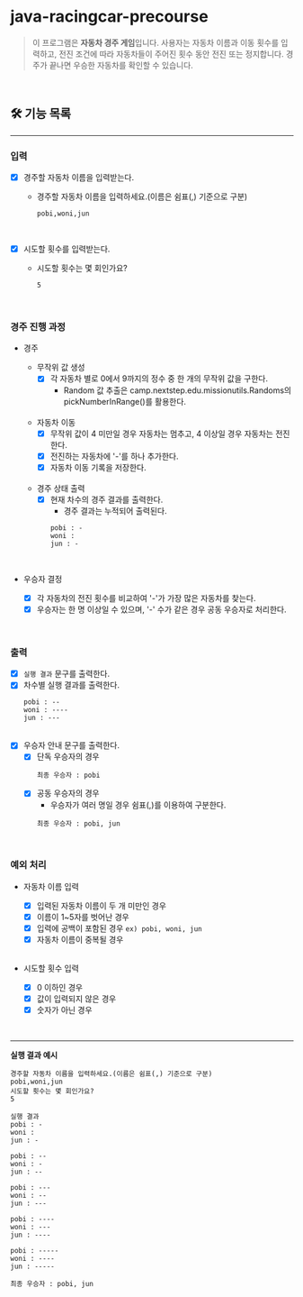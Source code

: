 # java-racingcar-precourse

> 이 프로그램은 **자동차 경주 게임**입니다. 사용자는 자동차 이름과 이동 횟수를 입력하고, 전진 조건에 따라 자동차들이 주어진 횟수 동안 전진 또는 정지합니다. 경주가 끝나면 우승한 자동차를 확인할 수 있습니다.

<br>

## 🛠️ 기능 목록

---
### 입력
  - [X] 경주할 자동차 이름을 입력받는다.<br>
    - 경주할 자동차 이름을 입력하세요.(이름은 쉼표(,) 기준으로 구분)
      ```
      pobi,woni,jun
      ```

      <br>

  - [X] 시도할 횟수를 입력받는다.
    - 시도할 횟수는 몇 회인가요?
      ```
      5
      ```

<br>

### 경주 진행 과정
  - 경주
    - 무작위 값 생성
      - [X] 각 자동차 별로 0에서 9까지의 정수 중 한 개의 무작위 값을 구한다.
        - Random 값 추출은 camp.nextstep.edu.missionutils.Randoms의 pickNumberInRange()를 활용한다.
      
    <br>
      
    - 자동차 이동
      - [X] 무작위 값이 4 미만일 경우 자동차는 멈추고, 4 이상일 경우 자동차는 전진한다.
      - [X] 전진하는 자동차에 '-'를 하나 추가한다.
      - [X] 자동차 이동 기록을 저장한다.
      
    <br>
      
    - 경주 상태 출력
      - [X] 현재 차수의 경주 결과를 출력한다.
        - 경주 결과는 누적되어 출력된다.
        ```
        pobi : -
        woni :
        jun : -
        ```
        
    <br>
    
  - 우승자 결정
    - [X] 각 자동차의 전진 횟수를 비교하여 '-'가 가장 많은 자동차를 찾는다.
    - [X] 우승자는 한 명 이상일 수 있으며, '-' 수가 같은 경우 공동 우승자로 처리한다.

<br>

### 출력
- [X] `실행 결과` 문구를 출력한다.
- [X] 차수별 실행 결과를 출력한다.
  ```
  pobi : --
  woni : ----
  jun : ---
  ```
  <br>
- [X] 우승자 안내 문구를 출력한다.
    - [X] 단독 우승자의 경우
      ```
      최종 우승자 : pobi
      ```
    - [X] 공동 우승자의 경우
        - 우승자가 여러 명일 경우 쉼표(,)를 이용하여 구분한다.
        ```
        최종 우승자 : pobi, jun
        ```

<br>

### 예외 처리
  - 자동차 이름 입력
    - [X] 입력된 자동차 이름이 두 개 미만인 경우
    - [X] 이름이 1~5자를 벗어난 경우
    - [X] 입력에 공백이 포함된 경우 `ex) pobi, woni, jun`
    - [X] 자동차 이름이 중복될 경우

    <br>
    
  - 시도할 횟수 입력
    - [X] 0 이하인 경우
    - [X] 값이 입력되지 않은 경우
    - [X] 숫자가 아닌 경우

<br>

---
**실행 결과 예시**
```
경주할 자동차 이름을 입력하세요.(이름은 쉼표(,) 기준으로 구분)
pobi,woni,jun
시도할 횟수는 몇 회인가요?
5

실행 결과
pobi : -
woni : 
jun : -

pobi : --
woni : -
jun : --

pobi : ---
woni : --
jun : ---

pobi : ----
woni : ---
jun : ----

pobi : -----
woni : ----
jun : -----

최종 우승자 : pobi, jun
```
